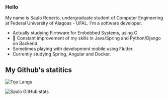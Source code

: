 ### Hello 




My name is Saulo Roberto, undergraduate student of Computer Engineering at Federal University of Alagoas - UFAL. I'm a software developer. 

- Actually studying Firmware for Embebbed Systems, using C
- 📖 Constant improvement of my skills in Java/Spring and Python/Django on Backend.
- Sometimes playing with development mobile using Flutter.
- Currently studying Spring, Angular and Docker.

## My Github's statitics

![Top Langs](https://github-readme-stats.vercel.app/api/top-langs/?username=saulolv&theme=tokyonight&layout=compact)

![Saulo GitHub stats](https://github-readme-stats.vercel.app/api?username=saulolv&show_icons=true&theme=radical&show_icons=true&count_private=true&repo=github-readme-stats)
